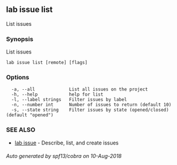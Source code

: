 ## lab issue list

List issues

### Synopsis

List issues

```
lab issue list [remote] [flags]
```

### Options

```
  -a, --all             List all issues on the project
  -h, --help            help for list
  -l, --label strings   Filter issues by label
  -n, --number int      Number of issues to return (default 10)
  -s, --state string    Filter issues by state (opened/closed) (default "opened")
```

### SEE ALSO

* [lab issue](lab_issue.md)	 - Describe, list, and create issues

###### Auto generated by spf13/cobra on 10-Aug-2018
